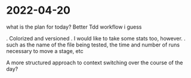 # 2022-04-20

what is the plan for today? Better Tdd workflow i guess

 . Colorized and versioned
 . I would like to take some stats too, however.
 . such as the name of the file being tested,
    the time and number of runs necessary to move a stage, etc

A more structured approach to context switching over the course of the day?
